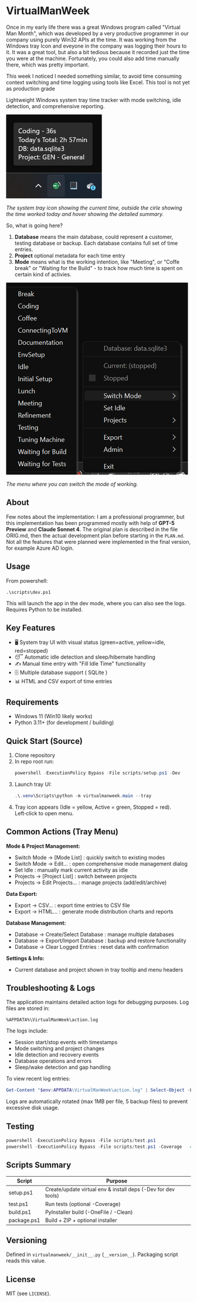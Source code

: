 # VirtualManWeek

Once in my early life there was a great Windows program called "Virtual Man Month", which was developed by a very productive programmer in our company using purely Win32 APIs at the time. It was working from the Windows tray Icon and eveyone in the company was logging their hours to it. It was a great tool, but also a bit tedious because it recorded just the time you were at the machine. Fortunately, you could also add time manually there, which was pretty important.

This week I noticed I needed something similar, to avoid time consuming context switching and time logging using tools like Excel. This tool is not yet as production grade

Lightweight Windows system tray time tracker with mode switching, idle detection, and comprehensive reporting.

![VirtualManWeek Tray Interface](screenshot_tray.png)

_The system tray icon showing the current time, outside the cirle showing the time worked today and hover showing the detailed summary._

So, what is going here?

1. **Database** means the main database, could represent a customer, testing database or backup. Each database contains full set of time entries.
2. **Project** optional metadata for each time entry
3. **Mode** means what is the working intention, like "Meeting", or "Coffe break" or "Waiting for the Build" - to track how much time is spent on certain kind of activies.

![VirtualManWeek Tray Interface](screenshot_switch_mode.png)

_The menu where you can switch the mode of working._

## About

Few notes about the implementation: I am a professional programmer, but this implementation has been programmed mostly with help of **GPT-5 Preview** and **Claude Sonnet 4**. The original plan is described in the file ORIG.md, then the actual development plan before starting in the `PLAN.md`. Not all the features that were planned were implemented in the final version, for example Azure AD login.

## Usage

From powershell:

```
.\scripts\dev.ps1
```

This will launch the app in the dev mode, where you can also see the logs. Requires Python to be installed.

## Key Features

- 🖥️ System tray UI with visual status (green=active, yellow=idle, red=stopped)
- 😴 Automatic idle detection and sleep/hibernate handling
- ✍️ Manual time entry with "Fill Idle Time" functionality
- 🗄️ Multiple database support ( SQLite )
- 📊 HTML and CSV export of time entries

## Requirements

- Windows 11 (Win10 likely works)
- Python 3.11+ (for development / building)

## Quick Start (Source)

1. Clone repository
2. In repo root run:
   ```powershell
   powershell -ExecutionPolicy Bypass -File scripts/setup.ps1 -Dev
   ```
3. Launch tray UI:
   ```powershell
   .\.venv\Scripts\python -m virtualmanweek.main --tray
   ```
4. Tray icon appears (Idle = yellow, Active = green, Stopped = red). Left‑click to open menu.

## Common Actions (Tray Menu)

**Mode & Project Management:**

- Switch Mode → [Mode List] : quickly switch to existing modes
- Switch Mode → Edit... : open comprehensive mode management dialog
- Set Idle : manually mark current activity as idle
- Projects → [Project List] : switch between projects
- Projects → Edit Projects... : manage projects (add/edit/archive)

**Data Export:**

- Export → CSV... : export time entries to CSV file
- Export → HTML... : generate mode distribution charts and reports

**Database Management:**

- Database → Create/Select Database : manage multiple databases
- Database → Export/Import Database : backup and restore functionality
- Database → Clear Logged Entries : reset data with confirmation

**Settings & Info:**

- Current database and project shown in tray tooltip and menu headers

## Troubleshooting & Logs

The application maintains detailed action logs for debugging purposes. Log files are stored in:

```
%APPDATA%\VirtualManWeek\action.log
```

The logs include:

- Session start/stop events with timestamps
- Mode switching and project changes
- Idle detection and recovery events
- Database operations and errors
- Sleep/wake detection and gap handling

To view recent log entries:

```powershell
Get-Content "$env:APPDATA\VirtualManWeek\action.log" | Select-Object -Last 20
```

Logs are automatically rotated (max 1MB per file, 5 backup files) to prevent excessive disk usage.

## Testing

```powershell
powershell -ExecutionPolicy Bypass -File scripts/test.ps1
powershell -ExecutionPolicy Bypass -File scripts/test.ps1 -Coverage   # add coverage
```

## Scripts Summary

| Script      | Purpose                                                       |
| ----------- | ------------------------------------------------------------- |
| setup.ps1   | Create/update virtual env & install deps (-Dev for dev tools) |
| test.ps1    | Run tests (optional -Coverage)                                |
| build.ps1   | PyInstaller build (-OneFile / -Clean)                         |
| package.ps1 | Build + ZIP + optional installer                              |

## Versioning

Defined in `virtualmanweek/__init__.py` (`__version__`). Packaging script reads this value.

## License

MIT (see `LICENSE`).

